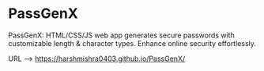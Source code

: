 # PassGenX
PassGenX: HTML/CSS/JS web app generates secure passwords with customizable length &amp; character types. Enhance online security effortlessly.

URL --> https://harshmishra0403.github.io/PassGenX/

